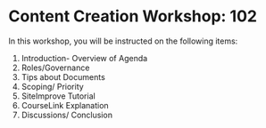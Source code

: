 # Content Creation Workshop: 102
In this workshop, you will be instructed on the following items:

1. Introduction- Overview of Agenda
2. Roles/Governance
3. Tips about Documents
4. Scoping/ Priority
5. SiteImprove Tutorial
6. CourseLink Explanation
7. Discussions/ Conclusion
